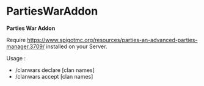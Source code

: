 # PartiesWarAddon
**Parties War Addon**

Require https://www.spigotmc.org/resources/parties-an-advanced-parties-manager.3709/ installed on your Server.

Usage :
- /clanwars declare [clan names]
- /clanwars accept [clan names]
